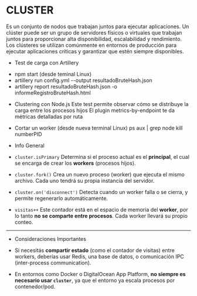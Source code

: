 # CLUSTER
Es un conjunto de nodos que trabajan juntos para ejecutar aplicaciones. Un clúster puede ser un grupo de servidores físicos o virtuales que trabajan juntos para proporcionar alta disponibilidad, escalabilidad y rendimiento. Los clústeres se utilizan comúnmente en entornos de producción para ejecutar aplicaciones críticas y garantizar que estén siempre disponibles.

* Test de carga con Artillery
- npm start (desde teminal Linux) 
- artillery run config.yml --output resultadoBruteHash.json
- artillery report resultadoBruteHash.json -o informeRegistroBruteHash.html

* Clustering con Node.js 
Este test permite observar cómo se distribuye la carga entre los procesos hijos
El plugin metrics-by-endpoint te da métricas detalladas por ruta

* Cortar un worker (desde nueva terminal Linux)
ps aux | grep node
kill numberPID


* Info General

- `cluster.isPrimary`
Determina si el proceso actual es el **principal**, el cual se encarga de crear los **workers** (procesos hijos).

- `cluster.fork()`
Crea un nuevo proceso (worker) que ejecuta el mismo archivo. Cada uno tendrá su propia instancia del servidor.

- `cluster.on('disconnect')`
Detecta cuando un worker falla o se cierra, y permite regenerarlo automáticamente.

- `visitas++`
Este contador está en el espacio de memoria del **worker**, por lo tanto **no se comparte entre procesos**. 
Cada worker llevará su propio conteo.

---

* Consideraciones Importantes

* Si necesitás **compartir estado** (como el contador de visitas) entre workers, deberías usar Redis, 
  una base de datos, o comunicación IPC (inter-process communication).
* En entornos como Docker o DigitalOcean App Platform, **no siempre es necesario usar `cluster`**, 
  ya que el entorno ya escala procesos por contenedor/pod.